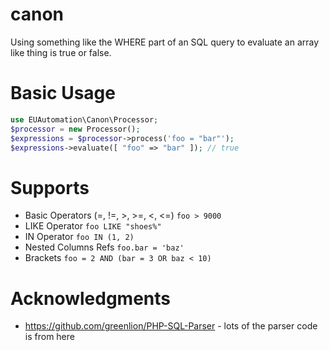# canon

Using something like the WHERE part of an SQL query to evaluate an array like thing is true or false. 

# Basic Usage

```php
use EUAutomation\Canon\Processor;
$processor = new Processor();
$expressions = $processor->process('foo = "bar"');
$expressions->evaluate([ "foo" => "bar" ]); // true
```

# Supports

- Basic Operators (=, !=, >, >=, <, <=) `foo > 9000`
- LIKE Operator `foo LIKE "shoes%"`
- IN Operator `foo IN (1, 2)`
- Nested Columns Refs `foo.bar = 'baz'`
- Brackets `foo = 2 AND (bar = 3 OR baz < 10)`

# Acknowledgments

 - https://github.com/greenlion/PHP-SQL-Parser - lots of the parser code is from here 
